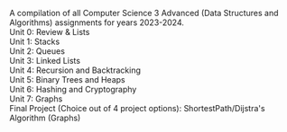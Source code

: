 A compilation of all Computer Science 3 Advanced (Data Structures and Algorithms) assignments for years 2023-2024. <br />
Unit 0: Review & Lists <br />
Unit 1: Stacks <br />
Unit 2: Queues <br />
Unit 3: Linked Lists <br />
Unit 4: Recursion and Backtracking <br />
Unit 5: Binary Trees and Heaps <br />
Unit 6: Hashing and Cryptography <br />
Unit 7: Graphs <br />
Final Project (Choice out of 4 project options): ShortestPath/Dijstra's Algorithm (Graphs)
